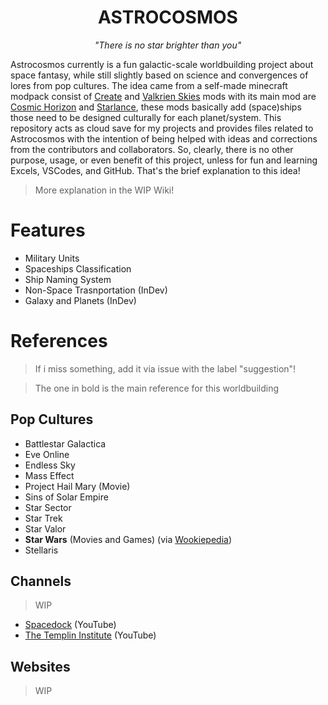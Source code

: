 <h1 align="center"><strong>ASTROCOSMOS</strong></h1>

<p align="center"><em>"There is no star brighter than you"</em></p>

Astrocosmos currently is a fun galactic-scale worldbuilding project about space fantasy, while still slightly based on science and convergences of lores from pop cultures. The idea came from a self-made minecraft modpack consist of [Create](https://modrinth.com/mod/create) and [Valkrien Skies](https://modrinth.com/mod/valkyrien-skies) mods with its main mod are [Cosmic Horizon](https://modrinth.com/mod/cosmic-horizons-cosmos) and [Starlance](https://modrinth.com/mod/starlance), these mods basically add (space)ships those need to be designed culturally for each planet/system. This repository acts as cloud save for my projects and provides files related to Astrocosmos with the intention of being helped with ideas and corrections from the contributors and collaborators. So, clearly, there is no other purpose, usage, or even benefit  of this project, unless for fun and learning Excels, VSCodes, and GitHub. That's the brief explanation to this idea! 

> More explanation in the WIP Wiki!

# Features

- Military Units
- Spaceships Classification
- Ship Naming System
- Non-Space Trasnportation (InDev)
- Galaxy and Planets (InDev)

# References
> If i miss something, add it via issue with the label "suggestion"!

> The one in bold is the main reference for this worldbuilding

## Pop Cultures

- Battlestar Galactica
- Eve Online
- Endless Sky
- Mass Effect
- Project Hail Mary (Movie)
- Sins of Solar Empire
- Star Sector
- Star Trek
- Star Valor
- **Star Wars** (Movies and Games) (via [Wookiepedia](https://starwars.fandom.com/wiki/Main_Page))
- Stellaris

## Channels

> WIP

- [Spacedock](https://www.youtube.com/@Spacedock) (YouTube)
- [The Templin Institute](https://www.youtube.com/@TemplinInstitute) (YouTube)

## Websites

> WIP
